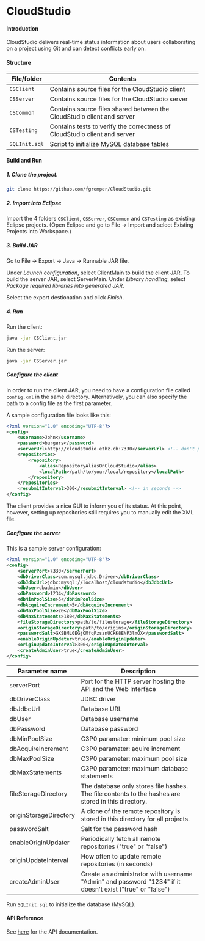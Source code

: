 # CloudStudio

#### Introduction

CloudStudio delivers real-time status information about users collaborating on a project using Git and can detect conflicts early on.

#### Structure

File/folder      | Contents
---------------- | --------------------------------
`CSClient`       | Contains source files for the CloudStudio client
`CSServer`       | Contains source files for the CloudStudio server
`CSCommon`       | Contains source files shared between the CloudStudio client and server
`CSTesting`      | Contains tests to verify the correctness of CloudStudio client and server
`SQLInit.sql`    | Script to initialize MySQL database tables

#### Build and Run

##### 1. Clone the project.

```bash
git clone https://github.com/fgremper/CloudStudio.git
```

##### 2. Import into Eclipse

Import the 4 folders `CSClient`, `CSServer`, `CSCommon` and `CSTesting` as existing Eclipse projects. (Open Eclipse and go to File → Import and select Existing Projects into Workspace.)

##### 3. Build JAR

Go to File → Export → Java → Runnable JAR file.

Under _Launch configuration_, select ClientMain to build the client JAR. To build the server JAR, select ServerMain. Under _Library handling_, select _Package required libraries into generated JAR_.

Select the export destionation and click _Finish_.

##### 4. Run

Run the client:

```bash
java -jar CSClient.jar
```

Run the server:
```bash
java -jar CSServer.jar
```

##### Configure the client

In order to run the client JAR, you need to have a configuration file called `config.xml` in the same directory. Alternatively, you can also specify the path to a config file as the first parameter.

A sample configuration file looks like this:

```xml
<?xml version="1.0" encoding="UTF-8"?>
<config>
    <username>John</username>
    <password>burgers</password>
    <serverUrl>http://cloudstudio.ethz.ch:7330</serverUrl> <!-- don't put a dash at the end -->
    <repositories>
        <repository>
            <alias>RepositoryAliasOnCloudStudio</alias>
            <localPath>/path/to/your/local/repository</localPath>
        </repository>
    </repositories>
    <resubmitInterval>300</resubmitInterval> <!-- in seconds -->
</config>
```

The client provides a nice GUI to inform you of its status. At this point, however, setting up repositories still requires you to manually edit the XML file.

##### Configure the server

This is a sample server configuration:

```xml
<?xml version="1.0" encoding="UTF-8"?>
<config>
	<serverPort>7330</serverPort>
    <dbDriverClass>com.mysql.jdbc.Driver</dbDriverClass>
    <dbJdbcUrl>jdbc:mysql://localhost/cloudstudio</dbJdbcUrl>
    <dbUser>dbadmin</dbUser>
    <dbPassword>1234</dbPassword>
    <dbMinPoolSize>5</dbMinPoolSize>
    <dbAcquireIncrement>5</dbAcquireIncrement>
    <dbMaxPoolSize>20</dbMaxPoolSize>
    <dbMaxStatements>180</dbMaxStatements>
    <fileStorageDirectory>path/to/filestorage</fileStorageDirectory>
    <originStorageDirectory>path/to/origins</originStorageDirectory>
    <passwordSalt>GXSBML0EGjOMfqPzsznUCkK8ENP3lmOX</passwordSalt>
    <enableOriginUpdater>true</enableOriginUpdater>
    <originUpdateInterval>300</originUpdateInterval>
    <createAdminUser>true</createAdminUser>
</config>
```

Parameter name            | Description
------------------------- | --------------------------------
serverPort                | Port for the HTTP server hosting the API and the Web Interface
dbDriverClass             | JDBC driver
dbJdbcUrl                 | Database URL
dbUser                    | Database username
dbPassword                | Database password
dbMinPoolSize             | C3P0 paramater: minimum pool size
dbAcquireIncrement        | C3P0 paramater: aquire increment
dbMaxPoolSize             | C3P0 parameter: maximum pool size
dbMaxStatements           | C3P0 parameter: maximum database statements
fileStorageDirectory      | The database only stores file hashes. The file contents to the hashes are stored in this directory.
originStorageDirectory    | A clone of the remote repository is stored in this directory for all projects.
passwordSalt              | Salt for the password hash
enableOriginUpdater       | Periodically fetch all remote repositories ("true" or "false")
originUpdateInterval      | How often to update remote repositories (in seconds)
createAdminUser           | Create an administrator with username "Admin" and password "1234" if it doesn't exist ("true" or "false")

Run `SQLInit.sql` to initialize the database (MySQL).

#### API Reference

See [here](https://github.com/fgremper/CloudStudio/blob/master/ApiReference.md) for the API documentation.
